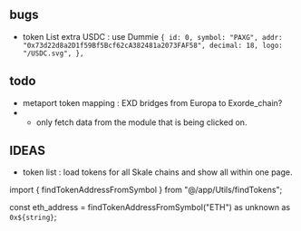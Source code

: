 ## bugs

- token List extra USDC : use Dummie
  `{
   id: 0,
   symbol: "PAXG",
   addr: "0x73d22d8a2D1f59Bf5Bcf62cA382481a2073FAF58",
   decimal: 18,
   logo: "/USDC.svg",
 },
`

## todo

- metaport token mapping : EXD bridges from Europa to Exorde_chain?
- - only fetch data from the module that is being clicked on.

## IDEAS

- token list : load tokens for all Skale chains and show all within one page.

import { findTokenAddressFromSymbol } from "@/app/Utils/findTokens";

const eth_address = findTokenAddressFromSymbol("ETH") as unknown as `0x${string}`;
